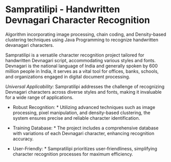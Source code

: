 

# Sampratilipi - Handwritten Devnagari Character Recognition
Algorithm incorporating image processing, chain coding, and Density-based  clustering techniques using Java Programming to recognize handwritten devanagari characters.

Sampratilipi is a versatile character recognition project tailored for handwritten Devnagari script, accommodating various styles and fonts. Devnagari is the national language of India and generally spoken by 600 million people in India, it serves as a vital tool for offices, banks, schools, and organizations engaged in digital document processing.

*Universal Applicability:* 
Sampratilipi addresses the challenge of recognizing Devnagari characters across diverse styles and fonts, making it invaluable for a wide range of applications.

* Robust Recognition: *
Utilizing advanced techniques such as image processing, pixel manipulation, and density-based clustering, the system ensures precise and reliable character identification.

* Training Database: *
The project includes a comprehensive database with variations of each Devnagari character, enhancing recognition accuracy.

* User-Friendly: *
Sampratilipi prioritizes user-friendliness, simplifying character recognition processes for maximum efficiency.






